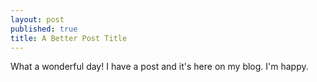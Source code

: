 ```yaml
---
layout: post
published: true
title: A Better Post Title
---
```


What a wonderful day!  I have a post and it's here on my blog.  I'm happy.